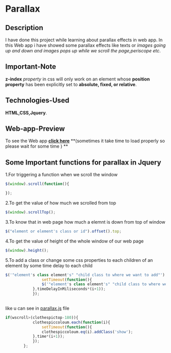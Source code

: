 # Parallax 
## Description
I have done this project while learning about parallax effects in web app.
In this Web app i have showed some parallax effects like texts or *images going up and down and images pops up while we scroll the page,periscope etc*.
## Important-Note
**z-index** *property* in css will only work on an element whose **position property** has been explicitly set to **absolute, fixed, or relative**.
## Technologies-Used

**HTML,CSS,Jquery**.
## Web-app-Preview

To see the Web app [**click here**](http://htmlpreview.github.com/?https://github.com/hardbeater/parallax/blob/master/parallax.html)</tab>  **(sometimes it take time to load properly so please wait for some time ) **
## Some Important functions for parallax in Jquery
1.For triggering a function when we scroll the window
```javascript
$(window).scroll(function(){

});
```
2.To get the value of how much we scrolled from top
```javascript
$(window).scrollTop();
```
3.To know that in web page how much a elemnt is down from top of window
```javascript
$("element or element's class or id").offset().top;
```
4.To get the value of height of the whole window of our web page
```javascript
$(window).height();
```
5.To add a class or change some css properties to each children of an element by some time delay to each child
```javascript
$('"element's class element's" "child class to where we want to add"').each(function(i){
				setTimeout(function(){
				$('"element's class element's" "child class to where we want to add"').eq(i).addClass('the class u want to add');
			},timeDelayInMiliseconds*(i+1));
			});
			
```
like u can see in [parallax.js](https://github.com/hardbeater/parallax/blob/master/js/parallax.js) file
```javascript
if(wscroll>(clothespictop-180)){
			clothespiccoloum.each(function(i){
				setTimeout(function(){
				clothespiccoloum.eq(i).addClass('show');
			},time*(i+1));
			});
		};

```

